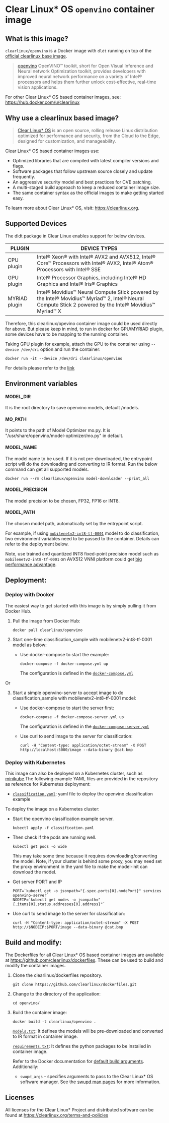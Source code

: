 # Clear Linux* OS `openvino` container image

<!-- Required -->
## What is this image?

`clearlinux/openvino` is a Docker image with `dldt` running on top of the
[official clearlinux base image](https://hub.docker.com/_/clearlinux).

<!-- application introduction -->
> [openvino](https://01.org/openvinotoolkit) OpenVINO™ toolkit, short
> for Open Visual Inference and Neural network Optimization toolkit, provides
> developers with improved neural network performance on a variety of
> Intel® processors and helps them further unlock cost-effective, real-time
> vision applications.

For other Clear Linux* OS
based container images, see: https://hub.docker.com/u/clearlinux

## Why use a clearlinux based image?

<!-- CL introduction -->
> [Clear Linux* OS](https://clearlinux.org/) is an open source, rolling release
> Linux distribution optimized for performance and security, from the Cloud to
> the Edge, designed for customization, and manageability.

Clear Linux* OS based container images use:
* Optimized libraries that are compiled with latest compiler versions and
  flags.
* Software packages that follow upstream source closely and update frequently.
* An aggressive security model and best practices for CVE patching.
* A multi-staged build approach to keep a reduced container image size.
* The same container syntax as the official images to make getting started
  easy.

To learn more about Clear Linux* OS, visit: https://clearlinux.org.

## Supported Devices

The dldt package in Clear Linux enables support for below devices.


| PLUGIN               | DEVICE TYPES |
| ---------------------| -------------|
| CPU plugin           | Intel® Xeon® with Intel® AVX2 and AVX512, Intel® Core™ Processors with Intel® AVX2, Intel® Atom® Processors with Intel® SSE |
| GPU plugin           | Intel® Processor Graphics, including Intel® HD Graphics and Intel® Iris® Graphics |
| MYRIAD plugin        | Intel® Movidius™ Neural Compute Stick powered by the Intel® Movidius™ Myriad™ 2, Intel® Neural Compute Stick 2 powered by the Intel® Movidius™ Myriad™ X |

Therefore, this clearlinux/opevino container image could be used directly for above.
But please keep in mind, to run in docker for GPU/MYRIAD plugin, some devices have to
be mapping to the running container.

Taking GPU plugin for example, attach the GPU to the container using `--device /dev/dri`
option and run the container:
```
docker run -it --device /dev/dri clearlinux/openvino
```

For details please refer to the [link](https://docs.openvinotoolkit.org/latest/_docs_install_guides_installing_openvino_docker_linux.html)

## Environment variables

#### MODEL_DIR
It is the root directory to save openvino models, default /models.

#### MO_PATH
It points to the path of Model Optimizer mo.py.
It is "/usr/share/openvino/model-optimizer/mo.py" in default.

#### MODEL_NAME
The model name to be used. 
If it is not pre-downloaded, the entrypoint script will do the downloading and
converting to IR format.
Run the below command can get all supported models.
```
docker run --rm clearlinux/openvino model-downloader --print_all
```

#### MODEL_PRECISION
The model precision to be chosen, FP32, FP16 or INT8.

#### MODEL_PATH
The chosen model path, automatically set by the entrypoint script.

For example, if using [`mobilenetv2-int8-tf-0001`](https://github.com/opencv/open_model_zoo/blob/master/models/intel/mobilenetv2-int8-tf-0001/description/mobilenetv2-int8-tf-0001.md) model to do classification, two environment variables need to be passed to the container.
Details can refer to the deployment below.

Note, use trained and quantized INT8 fixed-point precision model such as `mobilenetv2-int8-tf-0001`
on AVX512 VNNI platform could get [big performance advantage](https://www.intel.ai/vnni-enables-inference/).

<!-- Required -->
## Deployment:

### Deploy with Docker
The easiest way to get started with this image is by simply pulling it from
Docker Hub.

1. Pull the image from Docker Hub:
    ```
    docker pull clearlinux/openvino
    ```

2. Start one-time classification_sample with mobilenetv2-int8-tf-0001 model as below:

   * Use docker-compose to start the example:
     ```
     docker-compose -f docker-compose.yml up
     ```
     The configuration is defined in the
     [`docker-compose.yml`](https://github.com/clearlinux/dockerfiles/blob/master/openvino/docker-compose.yml)


Or

3. Start a simple openvino-server to accept image to do classification_sample with mobilenetv2-int8-tf-0001 model:

   * Use docker-compose to start the server first:
     ```
     docker-compose -f docker-compose-server.yml up
     ```
     The configuration is defined in the
     [`docker-compose-server.yml`](https://github.com/clearlinux/dockerfiles/blob/master/openvino/docker-compose-server.yml)

   * Use curl to send image to the server for classification:
     ```
     curl -H "Content-type: application/octet-stream" -X POST http://localhost:5000/image --data-binary @cat.bmp
     ```


<!-- Optional -->
### Deploy with Kubernetes
This image can also be deployed on a Kubernetes cluster, such as
[minikube](https://kubernetes.io/docs/setup/learning-environment/minikube/).The
following example YAML files are provided in the repository as
reference for Kubernetes deployment:

   * [`classification.yaml`](https://github.com/clearlinux/dockerfiles/blob/master/openvino/classification.yaml):
     yaml file to deploy the openvino classification example

To deploy the image on a Kubernetes cluster:

   * Start the openvino classification example server.
     ```
     kubectl apply -f classification.yaml
     ```

   * Then check if the pods are running well.
     ```
     kubectl get pods -o wide
     ```
     This may take some time because it requires downloading/converting the model.
     Note, if your cluster is behind some proxy, you may need set the proxy
     environment in the yaml file to make the model-init can download the model.

   * Get server PORT and IP
     ```
     PORT=`kubectl get -o jsonpath="{.spec.ports[0].nodePort}" services openvino-server`
     NODEIP=`kubectl get nodes -o jsonpath="{.items[0].status.addresses[0].address}"`
     ```

   * Use curl to send image to the server for classification:
     ```
     curl -H "Content-type: application/octet-stream" -X POST http://$NODEIP:$PORT/image --data-binary @cat.bmp
     ```

<!-- Required -->
## Build and modify:

The Dockerfiles for all Clear Linux* OS based container images are available at
https://github.com/clearlinux/dockerfiles. These can be used to build and
modify the container images.

1. Clone the clearlinux/dockerfiles repository.
    ```
    git clone https://github.com/clearlinux/dockerfiles.git
    ```

2. Change to the directory of the application:
    ```
    cd openvino/
    ```

3. Build the container image:
    ```
    docker build -t clearlinux/openvino .
    ```
   
   [`models.txt`](https://github.com/clearlinux/dockerfiles/blob/master/openvino/models.txt):
   It defines the models will be pre-downloaded and converted to IR format in container image.

   [`requirements.txt`](https://github.com/clearlinux/dockerfiles/blob/master/openvino/requirements.txt):
   It defines the python packages to be installed in container image.

   Refer to the Docker documentation for [default build
   arguments](https://docs.docker.com/engine/reference/builder/#arg).
   Additionally:
   
   - `swupd_args` - specifies arguments to pass to the Clear Linux* OS software
     manager. See the [swupd man
     pages](https://github.com/clearlinux/swupd-client/blob/master/docs/swupd.1.rst#options)
     for more information.

<!-- Required -->
## Licenses

All licenses for the Clear Linux* Project and distributed software can be found
at https://clearlinux.org/terms-and-policies
